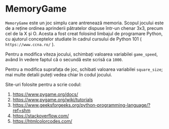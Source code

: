 # MemoryGame

`MemoryGame` este un joc  simplu care antrenează memoria. Scopul jocului este de a reține ordinea aprinderii pătratelor dispuse într-un chenar 3x3, precum cel de la X și O. Acesta a fost creat folosind limbajul de programare Python, cu ajutorul conceptelor studiate în cadrul cursului de Python 101 ( `https://www.ccna.ro/` ).

Pentru a modifica viteza jocului, schimbați valoarea variabilei `game_speed`, având în vedere faptul că o secundă este scrisă ca `1000`.

Pentru a modifica suprafața de joc, schibati valoarea variabilei `square_size`; mai multe detalii puteți vedea chiar în codul jocului.

Site-uri folosite pentru a scrie codul:

1. https://www.pygame.org/docs/
2. https://www.pygame.org/wiki/tutorials
3. https://www.geeksforgeeks.org/python-programming-language/?ref=shm
4. https://stackoverflow.com/
5. https://htmlcolorcodes.com/